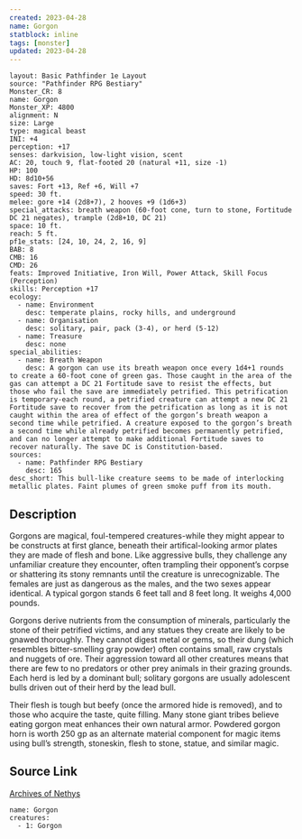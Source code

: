 ```yaml
---
created: 2023-04-28
name: Gorgon
statblock: inline
tags: [monster]
updated: 2023-04-28
---
```

```statblock
layout: Basic Pathfinder 1e Layout
source: "Pathfinder RPG Bestiary"
Monster_CR: 8
name: Gorgon
Monster_XP: 4800
alignment: N
size: Large
type: magical beast
INI: +4
perception: +17
senses: darkvision, low-light vision, scent
AC: 20, touch 9, flat-footed 20 (natural +11, size -1)
HP: 100
HD: 8d10+56
saves: Fort +13, Ref +6, Will +7
speed: 30 ft.
melee: gore +14 (2d8+7), 2 hooves +9 (1d6+3)
special_attacks: breath weapon (60-foot cone, turn to stone, Fortitude DC 21 negates), trample (2d8+10, DC 21)
space: 10 ft.
reach: 5 ft.
pf1e_stats: [24, 10, 24, 2, 16, 9]
BAB: 8
CMB: 16
CMD: 26
feats: Improved Initiative, Iron Will, Power Attack, Skill Focus (Perception)
skills: Perception +17
ecology:
  - name: Environment
    desc: temperate plains, rocky hills, and underground
  - name: Organisation
    desc: solitary, pair, pack (3-4), or herd (5-12)
  - name: Treasure
    desc: none
special_abilities:
  - name: Breath Weapon
    desc: A gorgon can use its breath weapon once every 1d4+1 rounds to create a 60-foot cone of green gas. Those caught in the area of the gas can attempt a DC 21 Fortitude save to resist the effects, but those who fail the save are immediately petrified. This petrification is temporary-each round, a petrified creature can attempt a new DC 21 Fortitude save to recover from the petrification as long as it is not caught within the area of effect of the gorgon’s breath weapon a second time while petrified. A creature exposed to the gorgon’s breath a second time while already petrified becomes permanently petrified, and can no longer attempt to make additional Fortitude saves to recover naturally. The save DC is Constitution-based.
sources:
  - name: Pathfinder RPG Bestiary
    desc: 165
desc_short: This bull-like creature seems to be made of interlocking metallic plates. Faint plumes of green smoke puff from its mouth.
```
## Description
Gorgons are magical, foul-tempered creatures-while they might appear to be constructs at first glance, beneath their artifical-looking armor plates they are made of flesh and bone. Like aggressive bulls, they challenge any unfamiliar creature they encounter, often trampling their opponent’s corpse or shattering its stony remnants until the creature is unrecognizable. The females are just as dangerous as the males, and the two sexes appear identical. A typical gorgon stands 6 feet tall and 8 feet long. It weighs 4,000 pounds.

Gorgons derive nutrients from the consumption of minerals, particularly the stone of their petrified victims, and any statues they create are likely to be gnawed thoroughly. They cannot digest metal or gems, so their dung (which resembles bitter-smelling gray powder) often contains small, raw crystals and nuggets of ore. Their aggression toward all other creatures means that there are few to no predators or other prey animals in their grazing grounds. Each herd is led by a dominant bull; solitary gorgons are usually adolescent bulls driven out of their herd by the lead bull.

Their flesh is tough but beefy (once the armored hide is removed), and to those who acquire the taste, quite filling. Many stone giant tribes believe eating gorgon meat enhances their own natural armor. Powdered gorgon horn is worth 250 gp as an alternate material component for magic items using bull’s strength, stoneskin, flesh to stone, statue, and similar magic.
## Source Link
[Archives of Nethys](https://aonprd.com/MonsterDisplay.aspx?ItemName=Gorgon)
```encounter-table
name: Gorgon
creatures:
  - 1: Gorgon
```
